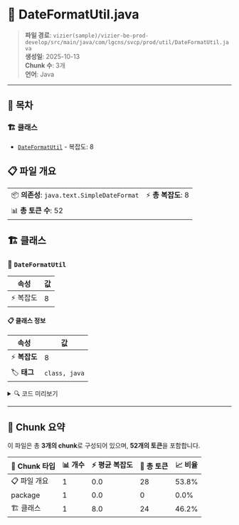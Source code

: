 # 📄 DateFormatUtil.java

> **파일 경로**: `vizier(sample)/vizier-be-prod-develop/src/main/java/com/lgcns/svcp/prod/util/DateFormatUtil.java`  
> **생성일**: 2025-10-13  
> **Chunk 수**: 3개  
> **언어**: Java
---

## 📑 목차

### 🏗️ 클래스
- [`DateFormatUtil`](#class-dateformatutil) - 복잡도: 8

## 📋 파일 개요

| | |
|--|--|
| 📦 **의존성**: `java.text.SimpleDateFormat` | ⚡ **총 복잡도**: 8 |
| 📊 **총 토큰 수**: 52 |  |



## 🏗️ 클래스

### <a id="class-dateformatutil"></a>🎯 `DateFormatUtil`

| 속성 | 값 |
|------|----|
| ⚡ 복잡도 | 8 |



#### 📋 클래스 정보

| 속성 | 값 |
|------|----|
| ⚡ **복잡도** | 8 || 📍 **라인 범위** | 5-5 |
| 🏷️ **태그** | `class, java` |

<details>
<summary>🔍 코드 미리보기</summary>

```java
public class DateFormatUtil {
	
	public static SimpleDateFormat getDatabaseDateFormat() {
		return new SimpleDateFormat("yyyy-MM-dd HH:mm:ss");
	}
	
	public static SimpleDateFormat getResponseDateFormat() {
		return new SimpleDateFormat("yyyy/MM/dd");
	}
}...
```

**Chunk 정보**
- 🆔 **ID**: `d574d13a0bac`
- 📍 **라인**: 5-5
- 📊 **토큰**: 24
- 🏷️ **태그**: `class, java`

</details>

---





## 🧩 Chunk 요약

이 파일은 총 **3개의 chunk**로 구성되어 있으며, **52개의 토큰**을 포함합니다.

| 🧩 Chunk 타입 | 📊 개수 | ⚡ 평균 복잡도 | 📝 총 토큰 | 📈 비율 |
|---------------|--------|-------------|----------|--------|
| 📋 파일 개요 | 1 | 0.0 | 28 | 53.8% |
| package | 1 | 0.0 | 0 | 0.0% |
| 🏗️ 클래스 | 1 | 8.0 | 24 | 46.2% |

